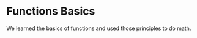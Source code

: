 Functions Basics
====================

We learned the basics of functions and used those principles to do math.